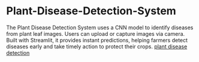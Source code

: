 # Plant-Disease-Detection-System
The Plant Disease Detection System uses a CNN model to identify diseases from plant leaf images. Users can upload or capture images via camera. Built with Streamlit, it provides instant predictions, helping farmers detect diseases early and take timely action to protect their crops.
[plant disease detection](output-plant-disease-detection.png)
